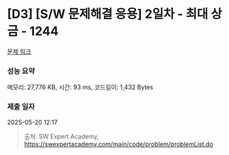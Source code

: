 # [D3] [S/W 문제해결 응용] 2일차 - 최대 상금 - 1244 

[문제 링크](https://swexpertacademy.com/main/code/problem/problemDetail.do?contestProbId=AV15Khn6AN0CFAYD) 

### 성능 요약

메모리: 27,776 KB, 시간: 93 ms, 코드길이: 1,432 Bytes

### 제출 일자

2025-05-20 12:17



> 출처: SW Expert Academy, https://swexpertacademy.com/main/code/problem/problemList.do